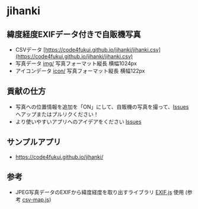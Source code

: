 # jihanki

## 緯度経度EXIFデータ付きで自販機写真

- CSVデータ [https://code4fukui.github.io/jihanki/jihanki.csv](https://code4fukui.github.io/jihanki/jihanki.csv)
- 写真データ [img/](img/) 写真フォーマット縦長 横幅1024px
- アイコンデータ [icon/](icon/) 写真フォーマット縦長 横幅122px

## 貢献の仕方

- 写真への位置情報を追加を「ON」にして、自販機の写真を撮って、[Issues](https://github.com/code4fukui/jihanki/issues) へアップまたはプルリクください！
- より使いやすいアプリへのアイデアをください [Issues](https://github.com/code4fukui/jihanki/issues)

## サンプルアプリ

- https://code4fukui.github.io/jihanki/

## 参考

- JPEG写真データのEXIFから緯度経度を取り出すライブラリ [EXIF.js](https://github.com/taisukef/exif-js) 使用 (参考 [csv-map.js](https://code4fukui.github.io/csv-map/csv-map.js))
